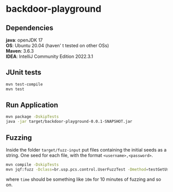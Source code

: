 # backdoor-playground

## Dependencies

**java**: openJDK 17</br>
**OS**: Ubuntu 20.04 (haven' t tested on other OSs)</br>
**Maven**: 3.6.3</br>
**IDEA**: IntelliJ Community Edition 2022.3.1

## JUnit tests

```bash
mvn test-compile
mvn test
```

## Run Application

```bash
mvn package -DskipTests
java -jar target/backdoor-playground-0.0.1-SNAPSHOT.jar
```

## Fuzzing

Inside the folder `target/fuzz-input` put files containing the initial seeds as a string. One seed for each file, with the format `<username>,<password>`.

```bash
mvn compile -DskipTests
mvn jqf:fuzz -Dclass=br.usp.pcs.control.UserFuzzTest -Dmethod=testGetUser -Din=target/fuzz-input/ -Dtime=<time>
```

where `time` should be something like `10m` for 10 minutes of fuzzing and so on.

